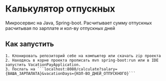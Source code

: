 # Калькулятор отпускных
Микросервис на Java, Spring-boot. Расчитывает сумму отпускных расчитывая по зарплате и кол-ву отпускных дней
## Как запустить
    1. Клонировать репозиторий себе на компьютер или скачать zip проекта
    2. Находясь в корне проекта прописать mvn spring-boot:run или в IDE запустить VacationPayApplication.
    3. Послать на ```localhost:8080/calculate?salary={ВАША_ЗАРПАЛАТА}&vacationDays={КОЛ-ВО_ДНЕЙ_ОТПУСКНОГО}```